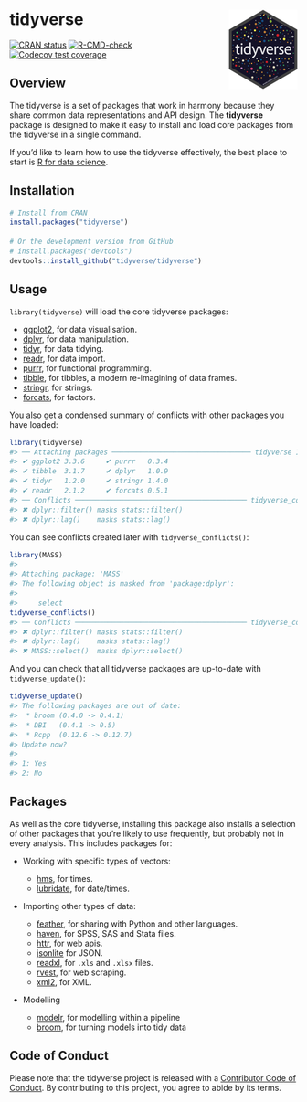 
<!-- README.md is generated from README.Rmd. Please edit that file -->

# tidyverse <a href='https://tidyverse.tidyverse.org'><img src='man/figures/logo.png' align="right" height="138.5" /></a>

<!-- badges: start -->

[![CRAN
status](https://www.r-pkg.org/badges/version/tidyverse)](https://cran.r-project.org/package=tidyverse)
[![R-CMD-check](https://github.com/tidyverse/tidyverse/workflows/R-CMD-check/badge.svg)](https://github.com/tidyverse/tidyverse/actions)
[![Codecov test
coverage](https://codecov.io/gh/tidyverse/tidyverse/branch/main/graph/badge.svg)](https://app.codecov.io/gh/tidyverse/tidyverse?branch=main)
<!-- badges: end -->

## Overview

The tidyverse is a set of packages that work in harmony because they
share common data representations and API design. The **tidyverse**
package is designed to make it easy to install and load core packages
from the tidyverse in a single command.

If you’d like to learn how to use the tidyverse effectively, the best
place to start is [R for data science](https://r4ds.had.co.nz).

## Installation

``` r
# Install from CRAN
install.packages("tidyverse")

# Or the development version from GitHub
# install.packages("devtools")
devtools::install_github("tidyverse/tidyverse")
```

## Usage

`library(tidyverse)` will load the core tidyverse packages:

-   [ggplot2](https://ggplot2.tidyverse.org), for data visualisation.
-   [dplyr](https://dplyr.tidyverse.org), for data manipulation.
-   [tidyr](https://tidyr.tidyverse.org), for data tidying.
-   [readr](https://readr.tidyverse.org), for data import.
-   [purrr](https://purrr.tidyverse.org), for functional programming.
-   [tibble](https://tibble.tidyverse.org), for tibbles, a modern
    re-imagining of data frames.
-   [stringr](https://github.com/tidyverse/stringr), for strings.
-   [forcats](https://github.com/tidyverse/forcats), for factors.

You also get a condensed summary of conflicts with other packages you
have loaded:

``` r
library(tidyverse)
#> ── Attaching packages ────────────────────────────────── tidyverse 1.3.1.9000 ──
#> ✔ ggplot2 3.3.6     ✔ purrr   0.3.4
#> ✔ tibble  3.1.7     ✔ dplyr   1.0.9
#> ✔ tidyr   1.2.0     ✔ stringr 1.4.0
#> ✔ readr   2.1.2     ✔ forcats 0.5.1
#> ── Conflicts ────────────────────────────────────────── tidyverse_conflicts() ──
#> ✖ dplyr::filter() masks stats::filter()
#> ✖ dplyr::lag()    masks stats::lag()
```

You can see conflicts created later with `tidyverse_conflicts()`:

``` r
library(MASS)
#> 
#> Attaching package: 'MASS'
#> The following object is masked from 'package:dplyr':
#> 
#>     select
tidyverse_conflicts()
#> ── Conflicts ────────────────────────────────────────── tidyverse_conflicts() ──
#> ✖ dplyr::filter() masks stats::filter()
#> ✖ dplyr::lag()    masks stats::lag()
#> ✖ MASS::select()  masks dplyr::select()
```

And you can check that all tidyverse packages are up-to-date with
`tidyverse_update()`:

``` r
tidyverse_update()
#> The following packages are out of date:
#>  * broom (0.4.0 -> 0.4.1)
#>  * DBI   (0.4.1 -> 0.5)
#>  * Rcpp  (0.12.6 -> 0.12.7)
#> Update now?
#> 
#> 1: Yes
#> 2: No
```

## Packages

As well as the core tidyverse, installing this package also installs a
selection of other packages that you’re likely to use frequently, but
probably not in every analysis. This includes packages for:

-   Working with specific types of vectors:

    -   [hms](https://github.com/tidyverse/hms), for times.
    -   [lubridate](https://github.com/tidyverse/lubridate), for
        date/times.

-   Importing other types of data:

    -   [feather](https://github.com/wesm/feather), for sharing with
        Python and other languages.
    -   [haven](https://github.com/tidyverse/haven), for SPSS, SAS and
        Stata files.
    -   [httr](https://github.com/r-lib/httr), for web apis.
    -   [jsonlite](https://github.com/jeroen/jsonlite) for JSON.
    -   [readxl](https://github.com/tidyverse/readxl), for `.xls` and
        `.xlsx` files.
    -   [rvest](https://github.com/tidyverse/rvest), for web scraping.
    -   [xml2](https://github.com/r-lib/xml2), for XML.

-   Modelling

    -   [modelr](https://github.com/tidyverse/modelr), for modelling
        within a pipeline
    -   [broom](https://github.com/tidymodels/broom), for turning models
        into tidy data

## Code of Conduct

Please note that the tidyverse project is released with a [Contributor
Code of Conduct](https://tidyverse.tidyverse.org/CODE_OF_CONDUCT.html).
By contributing to this project, you agree to abide by its terms.
